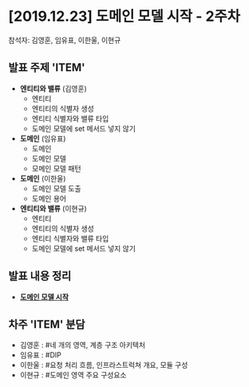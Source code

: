 # [2019.12.23] 도메인 모델 시작 - 2주차
참석자: 김영훈, 임유표, 이한울, 이현규

## 발표 주제 'ITEM'
- **엔티티와 밸류** (김영훈)
  - 엔티티
  - 엔티티의 식별자 생성
  - 엔티티 식별자와 밸류 타입
  - 도메인 모델에 set 메서드 넣지 않기
- **도메인** (임유표)
  - 도메인
  - 도메인 모델
  - 모메인 모델 패턴
- **도메인** (이한울)
  - 도메인 모델 도출
  - 도메인 용어
- **엔티티와 밸류** (이현규)
  - 엔티티
  - 엔티티의 식별자 생성
  - 엔티티 식별자와 밸류 타입
  - 도메인 모델에 set 메서드 넣지 않기
  
## 발표 내용 정리
- **[도메인 모델 시작](https://github.com/Team-HST/books)**

## 차주 'ITEM' 분담
- 김영훈 : \#네 개의 영역, 계층 구조 아키텍처
- 임유표 : \#DIP
- 이한울 : \#요청 처리 흐름, 인프라스트럭쳐 개요, 모듈 구성
- 이현규 : \#도메인 영역 주요 구성요소
